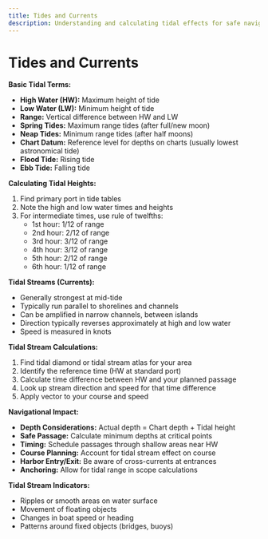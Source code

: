 ```yaml
---
title: Tides and Currents
description: Understanding and calculating tidal effects for safe navigation
---
```


# Tides and Currents

**Basic Tidal Terms:**
- **High Water (HW):** Maximum height of tide
- **Low Water (LW):** Minimum height of tide
- **Range:** Vertical difference between HW and LW
- **Spring Tides:** Maximum range tides (after full/new moon)
- **Neap Tides:** Minimum range tides (after half moons)
- **Chart Datum:** Reference level for depths on charts (usually lowest astronomical tide)
- **Flood Tide:** Rising tide
- **Ebb Tide:** Falling tide

**Calculating Tidal Heights:**
1. Find primary port in tide tables
2. Note the high and low water times and heights
3. For intermediate times, use rule of twelfths:
   - 1st hour: 1/12 of range
   - 2nd hour: 2/12 of range
   - 3rd hour: 3/12 of range
   - 4th hour: 3/12 of range
   - 5th hour: 2/12 of range
   - 6th hour: 1/12 of range

**Tidal Streams (Currents):**
- Generally strongest at mid-tide
- Typically run parallel to shorelines and channels
- Can be amplified in narrow channels, between islands
- Direction typically reverses approximately at high and low water
- Speed is measured in knots

**Tidal Stream Calculations:**
1. Find tidal diamond or tidal stream atlas for your area
2. Identify the reference time (HW at standard port)
3. Calculate time difference between HW and your planned passage
4. Look up stream direction and speed for that time difference
5. Apply vector to your course and speed

**Navigational Impact:**
- **Depth Considerations:** Actual depth = Chart depth + Tidal height
- **Safe Passage:** Calculate minimum depths at critical points
- **Timing:** Schedule passages through shallow areas near HW
- **Course Planning:** Account for tidal stream effect on course
- **Harbor Entry/Exit:** Be aware of cross-currents at entrances
- **Anchoring:** Allow for tidal range in scope calculations

**Tidal Stream Indicators:**
- Ripples or smooth areas on water surface
- Movement of floating objects
- Changes in boat speed or heading
- Patterns around fixed objects (bridges, buoys) 